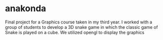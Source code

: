 # anakonda
Final project for a Graphics course taken in my third year. I worked with a group of students to develop a 3D snake game in which the classic game of Snake is played on a cube. We utilized opengl to display the graphics
